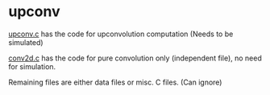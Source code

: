 # upconv

[upconv.c](upconv.c) has the code for upconvolution computation (Needs to be simulated)

[conv2d.c](conv2d.c) has the code for pure convolution only (independent file), no need for simulation.

Remaining files are either data files or misc. C files. (Can ignore)
